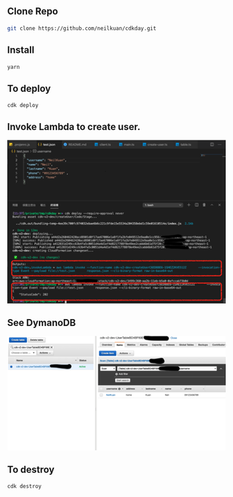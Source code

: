 ## Clone Repo
```bash
git clone https://github.com/neilkuan/cdkday.git
```

## Install
```bash
yarn
```

## To deploy
```bash
cdk deploy
```


## Invoke Lambda to create user.
![](./images/2.png)

## See DymanoDB
![](./images/1.png)


## To destroy
```bash
cdk destroy
```
